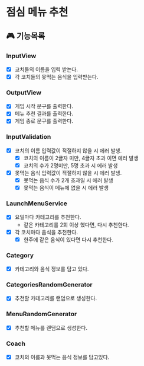 # 점심 메뉴 추천

## 🎮 기능목록

### InputView 
- [x] 코치들의 이름을 입력 받는다.
- [x] 각 코치들의 못먹는 음식을 입력받는다.

### OutputView
- [x] 게임 시작 문구를 출력한다.
- [x] 메뉴 추천 결과를 출력한다.
- [x] 게임 종료 문구를 출력한다.

### InputValidation 
- [x] 코치의 이름 입력값이 적절하지 않을 시 에러 발생.
   - [x] 코치의 이름이 2글자 미만, 4글자 초과 이면 에러 발생
   - [x] 코치의 수가 2명미만, 5명 초과 시 에러 발생
- [x] 못먹는 음식 입력값이 적절하지 않을 시 에러 발생.
   - [x] 못먹는 음식 수가 2개 초과일 시 에러 발생
   - [x] 못먹는 음식이 메뉴에 없을 시 에러 발생

### LaunchMenuService
- [x] 요일마다 카테고리를 추천한다.
   - 같은 카테고리를 2회 이상 했다면, 다시 추천한다.
- [x] 각 코치마다 음식을 추천한다.
   - [x] 한주에 같은 음식이 있다면 다시 추천한다.

### Category
- [x] 카테고리와 음식 정보를 담고 있다.

### CategoriesRandomGenerator
- [x] 추천할 카테고리를 랜덤으로 생성한다.

### MenuRandomGenerator
- [x] 추천할 메뉴를 랜덤으로 생성한다.

### Coach
- [x] 코치의 이름과 못먹는 음식 정보를 담고있다.
